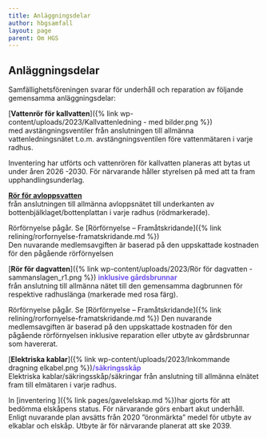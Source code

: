 ```yaml
---
title: Anläggningsdelar
author: hbgsamfall
layout: page
parent: Om HGS
---
```

## Anläggningsdelar 

Samfällighetsföreningen svarar för underhåll och reparation av följande gemensamma anläggningsdelar:  

[**Vattenrör för kallvatten**]({% link wp-content/uploads/2023/Kallvattenledning - med bilder.png %})  
med avstängningsventiler från anslutningen till allmänna vattenledningsnätet t.o.m. avstängningsventilen före vattenmätaren i varje radhus.  

Inventering har utförts och vattenrören för kallvatten planeras att bytas ut under åren 2026 -2030. För närvarande håller styrelsen på med att ta fram upphandlingsunderlag.  

[**Rör för avloppsvatten**](/wp-content/uploads/2017/12/Gemensametsanläggning-Avlopp.pdf)  
från anslutningen till allmänna avloppsnätet till underkanten av bottenbjälklaget/bottenplattan i varje radhus (rödmarkerade).  

Rörförnyelse pågår. Se [Rörförnyelse – Framåtskridande]({% link relining/rorfornyelse-framatskridande.md %})  
Den nuvarande medlemsavgiften är baserad på den uppskattade kostnaden för den pågående rörförnyelsen

[**Rör för dagvatten**]({% link wp-content/uploads/2023/Rör för dagvatten - sammanslagen_r1.png %}) <span style="color: #7253ED;"> **inklusive gårdsbrunnar**</span>  
från anslutning till allmänna nätet till den gemensamma dagbrunnen för respektive radhuslänga (markerade med rosa färg). 

Rörförnyelse pågår. Se [Rörförnyelse – Framåtskridande]({% link relining/rorfornyelse-framatskridande.md %}) 
Den nuvarande medlemsavgiften är baserad på den uppskattade kostnaden för den pågående rörförnyelsen inklusive reparation eller utbyte av gårdsbrunnar som havererat.

[**Elektriska kablar**]({% link wp-content/uploads/2023/Inkommande dragning elkabel.png %})<span style="color: #7253ED;">**/säkringsskåp**</span>  
Elektriska kablar/säkringsskåp/säkringar från anslutning till allmänna elnätet fram till elmätaren i varje radhus. 

In [inventering ]({% link pages/gavelelskap.md %})har gjorts för att bedömma elskåpens status. För närvarande görs enbart akut underhåll. Enligt nuvarande plan avsätts från 2020 ”öronmärkta” medel för utbyte av elkablar och elskåp. Utbyte är för närvarande planerat att ske 2039.

